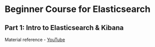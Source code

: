 # Beginner Course for Elasticsearch

## Part 1: Intro to Elasticsearch & Kibana

Material reference - [YouTube](https://www.youtube.com/watch?v=gS_nHTWZEJ8&list=PL_mJOmq4zsHZYAyK606y7wjQtC0aoE6Es&index=1)

